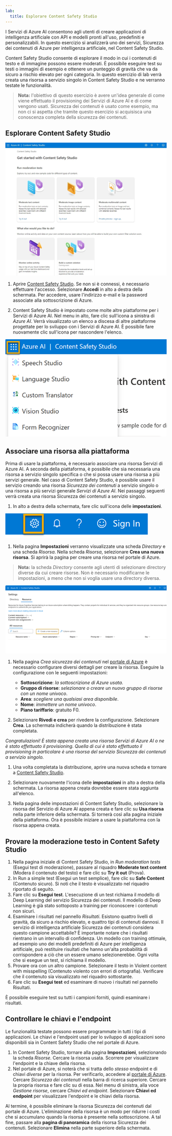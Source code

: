 ```yaml
---
lab:
  title: Esplorare Content Safety Studio
---
```


I Servizi di Azure AI consentono agli utenti di creare applicazioni di intelligenza artificiale con API e modelli pronti all'uso, predefiniti e personalizzabili. In questo esercizio si analizzerà uno dei servizi, Sicurezza dei contenuti di Azure per intelligenza artificiale, nel Content Safety Studio. 

Content Safety Studio consente di esplorare il modo in cui i contenuti di testo e di immagine possono essere moderati. È possibile eseguire test su testi o immagini di esempio e ottenere un punteggio di gravità che va da sicuro a rischio elevato per ogni categoria. In questo esercizio di lab verrà creata una risorsa a servizio singolo in Content Safety Studio e ne verranno testate le funzionalità. 

> **Nota:** l'obiettivo di questo esercizio è avere un'idea generale di come viene effettuato il provisioning dei Servizi di Azure AI e di come vengono usati. Sicurezza dei contenuti è usato come esempio, ma non ci si aspetta che tramite questo esercizio si acquisisca una conoscenza completa della sicurezza dei contenuti.

## Esplorare Content Safety Studio 

![Screenshot della pagina di destinazione di Content Safety Studio.](./media/content-safety/content-safety-getting-started.png)


1. Aprire [Content Safety Studio](https://contentsafety.cognitive.azure.com?azure-portal=true). Se non si è connessi, è necessario effettuare l'accesso. Selezionare **Accedi** in alto a destra della schermata. Per accedere, usare l'indirizzo e-mail e la password associate alla sottoscrizione di Azure. 

1. Content Safety Studio è impostato come molte altre piattaforme per i Servizi di Azure AI. Nel menu in alto, fare clic sull'icona a sinistra di *Azure AI*. Verrà visualizzato un elenco a discesa di altre piattaforme progettate per lo sviluppo con i Servizi di Azure AI. È possibile fare nuovamente clic sull'icona per nascondere l'elenco.

![Screenshot del menu di Content Safety Studio con un selettore aperto per passare ad altre piattaforme.](./media/content-safety/studio-toggle-icon.png)  

## Associare una risorsa alla piattaforma 

Prima di usare la piattaforma, è necessario associare una risorsa Servizi di Azure AI. A seconda della piattaforma, è possibile che sia necessaria una risorsa a servizio singolo specifica o che si possa usare una risorsa a più servizi generale. Nel caso di Content Safety Studio, è possibile usare il servizio creando una risorsa *Sicurezza dei contenuti* a servizio singolo o una risorsa a più servizi generale *Servizi di Azure AI*. Nei passaggi seguenti verrà creata una risorsa Sicurezza dei contenuti a servizio singolo. 

1. In alto a destra della schermata, fare clic sull'icona delle **impostazioni**. 

![Screenshot dell'icona delle impostazioni in alto a destra della schermata, accanto alle icone della campana, del punto interrogativo e dello smile.](./media/content-safety/settings-toggle.png)

1. Nella pagina **Impostazioni** verranno visualizzate una scheda *Directory* e una scheda *Risorsa*. Nella scheda *Risorsa*, selezionare **Crea una nuova risorsa**. Si aprirà la pagina per creare una risorsa nel portale di Azure.

> **Nota:** la scheda *Directory* consente agli utenti di selezionare directory diverse da cui creare risorse. Non è necessario modificarne le impostazioni, a meno che non si voglia usare una directory diversa. 

![Screenshot di dove selezionare la voce Crea una nuova risorsa dalla pagina delle impostazioni di Content Safety Studio.](./media/content-safety/create-new-resource-from-studio.png)

1. Nella pagina *Crea sicurezza dei contenuti* nel [portale di Azure](https://portal.azure.com?auzre-portal=true) è necessario configurare diversi dettagli per creare la risorsa. Eseguire la configurazione con le seguenti impostazioni:
    - **Sottoscrizione**: *la sottoscrizione di Azure usata*.
    - **Gruppo di risorse**: *selezionare o creare un nuovo gruppo di risorse con un nome univoco*.
    - **Area**: *scegliere una qualsiasi area disponibile*.
    - **Nome**: *immettere un nome univoco*.
    - **Piano tariffario**: gratuito F0.

1. Selezionare **Rivedi e crea** per rivedere la configurazione. Selezionare **Crea**. La schermata indicherà quando la distribuzione è stata completata. 

*Congratulazioni! È stata appena creata una risorsa Servizi di Azure AI o ne è stato effettuato il provisioning. Quella di cui è stato effettuato il provisioning in particolare è una risorsa del servizio Sicurezza dei contenuti a servizio singolo.*

1. Una volta completata la distribuzione, aprire una nuova scheda e tornare a [Content Safety Studio](https://contentsafety.cognitive.azure.com?azure-portal=true). 

1. Selezionare nuovamente l'icona delle **impostazioni** in alto a destra della schermata. La risorsa appena creata dovrebbe essere stata aggiunta all'elenco.  

1. Nella pagina delle impostazioni di Content Safety Studio, selezionare la risorsa del Servizio di Azure AI appena creata e fare clic su **Usa risorsa** nella parte inferiore della schermata. Si tornerà così alla pagina iniziale della piattaforma. Ora è possibile iniziare a usare la piattaforma con la risorsa appena creata.

## Provare la moderazione testo in Content Safety Studio

1. Nella pagina iniziale di Content Safety Studio, in *Run moderation tests* (Esegui test di moderazione), passare al riquadro **Moderate text content** (Modera il contenuto del testo) e fare clic su **Try it out** (Prova).
1. In Run a simple test (Esegui un test semplice), fare clic su **Safe Content** (Contenuto sicuro). Si noti che il testo è visualizzato nel riquadro riportato di seguito. 
1. Fare clic su **Esegui test**. L'esecuzione di un test richiama il modello di Deep Learning del servizio Sicurezza dei contenuti. Il modello di Deep Learning è già stato sottoposto a training per riconoscere i contenuti non sicuri.
1. Esaminare i risultati nel pannello *Risultati*. Esistono quattro livelli di gravità, da sicuro a rischio elevato, e quattro tipi di contenuti dannosi. Il servizio di intelligenza artificiale Sicurezza dei contenuti considera questo campione accettabile? È importante notare che i risultati rientrano in un intervallo di confidenza. Un modello con training ottimale, ad esempio uno dei modelli predefiniti di Azure per intelligenza artificiale, può restituire risultati che hanno un'alta probabilità di corrispondere a ciò che un essere umano selezionerebbe. Ogni volta che si esegue un test, si richiama il modello. 
1. Provare ora con un altro campione. Selezionare il testo in Violent content with misspelling (Contenuto violento con errori di ortografia). Verificare che il contenuto sia visualizzato nel riquadro sottostante.
1. Fare clic su **Esegui test** ed esaminare di nuovo i risultati nel pannello Risultati. 

È possibile eseguire test su tutti i campioni forniti, quindi esaminare i risultati.

## Controllare le chiavi e l'endpoint

Le funzionalità testate possono essere programmate in tutti i tipi di applicazioni. Le chiavi e l'endpoint usati per lo sviluppo di applicazioni sono disponibili sia in Content Safety Studio che nel portale di Azure. 

1. In Content Safety Studio, tornare alla pagina **Impostazioni**, selezionando la scheda *Risorse*. Cercare la risorsa usata. Scorrere per visualizzare l'endpoint e la chiave della risorsa. 
1. Nel portale di Azure, si noterà che si tratta dello *stesso* endpoint e di chiavi *diverse* per la risorsa. Per verificarlo, accedere al [portale di Azure](https://portal.azure.com?auzre-portal=true). Cercare *Sicurezza dei contenuti* nella barra di ricerca superiore. Cercare la propria risorsa e fare clic su di essa. Nel menu di sinistra, alla voce *Gestione risorse*, cercare *Chiavi ed endpoint*. Selezionare **Chiavi ed endpoint** per visualizzare l'endpoint e le chiavi della risorsa. 

Al termine, è possibile eliminare la risorsa Sicurezza dei contenuti dal portale di Azure. L'eliminazione della risorsa è un modo per ridurre i costi che si accumulano quando la risorsa è presente nella sottoscrizione. A tal fine, passare alla **pagina di panoramica** della risorsa Sicurezza dei contenuti. Selezionare **Elimina** nella parte superiore della schermata. 
